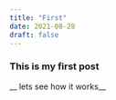 ```yaml
---
title: "First"
date: 2021-08-28
draft: false
---
```


### This is my first post

__ lets see how it works__